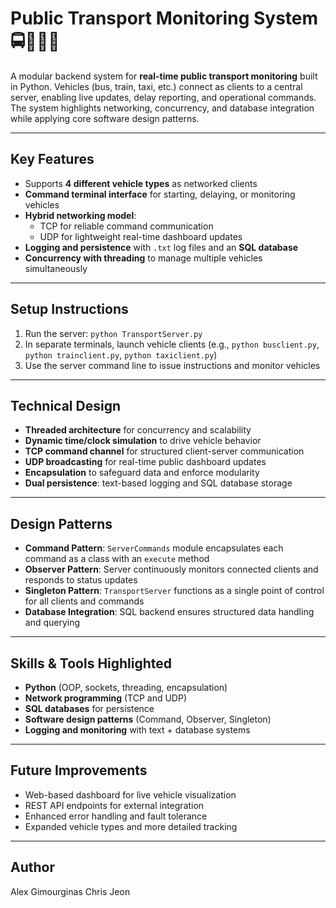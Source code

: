 # Public Transport Monitoring System 🚍🚆🚌🚖

A modular backend system for **real-time public transport monitoring** built in Python. Vehicles (bus, train, taxi, etc.) connect as clients to a central server, enabling live updates, delay reporting, and operational commands. The system highlights networking, concurrency, and database integration while applying core software design patterns.

---

## Key Features

- Supports **4 different vehicle types** as networked clients  
- **Command terminal interface** for starting, delaying, or monitoring vehicles  
- **Hybrid networking model**:  
  - TCP for reliable command communication  
  - UDP for lightweight real-time dashboard updates  
- **Logging and persistence** with `.txt` log files and an **SQL database**  
- **Concurrency with threading** to manage multiple vehicles simultaneously  

---

## Setup Instructions

1. Run the server: `python TransportServer.py`  
2. In separate terminals, launch vehicle clients (e.g., `python busclient.py`, `python trainclient.py`, `python taxiclient.py`)  
3. Use the server command line to issue instructions and monitor vehicles  

---

## Technical Design

- **Threaded architecture** for concurrency and scalability  
- **Dynamic time/clock simulation** to drive vehicle behavior  
- **TCP command channel** for structured client-server communication  
- **UDP broadcasting** for real-time public dashboard updates  
- **Encapsulation** to safeguard data and enforce modularity  
- **Dual persistence**: text-based logging and SQL database storage  

---

## Design Patterns

- **Command Pattern**: `ServerCommands` module encapsulates each command as a class with an `execute` method  
- **Observer Pattern**: Server continuously monitors connected clients and responds to status updates  
- **Singleton Pattern**: `TransportServer` functions as a single point of control for all clients and commands  
- **Database Integration**: SQL backend ensures structured data handling and querying  

---

## Skills & Tools Highlighted

- **Python** (OOP, sockets, threading, encapsulation)  
- **Network programming** (TCP and UDP)  
- **SQL databases** for persistence  
- **Software design patterns** (Command, Observer, Singleton)  
- **Logging and monitoring** with text + database systems  

---

## Future Improvements

- Web-based dashboard for live vehicle visualization  
- REST API endpoints for external integration  
- Enhanced error handling and fault tolerance  
- Expanded vehicle types and more detailed tracking  

---

## Author

Alex Gimourginas
Chris Jeon
